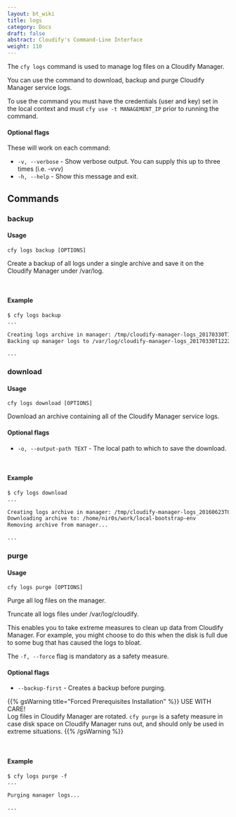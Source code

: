 ```yaml
---
layout: bt_wiki
title: logs
category: Docs
draft: false
abstract: Cloudify's Command-Line Interface
weight: 110
---
```


The `cfy logs` command is used to manage log files on a Cloudify Manager.

You can use the command to download, backup and purge Cloudify Manager service logs.

To use the command you must have the credentials (user and key) set in the local context and must `cfy use -t MANAGEMENT_IP` prior to running the command.

#### Optional flags

These will work on each command:

* `-v, --verbose` - Show verbose output. You can supply this up to three times (i.e. -vvv)
* `-h, --help` - Show this message and exit.

## Commands

### backup

#### Usage 
`cfy logs backup [OPTIONS]`

Create a backup of all logs under a single archive and save it on the Cloudify Manager under /var/log.

&nbsp;
#### Example

```markdown
$ cfy logs backup
...

Creating logs archive in manager: /tmp/cloudify-manager-logs_20170330T122201_10.239.0.208.tar.gz
Backing up manager logs to /var/log/cloudify-manager-logs_20170330T122201_10.239.0.208.tar.gz

...
```

### download

#### Usage 
`cfy logs download [OPTIONS]`

Download an archive containing all of the Cloudify Manager service logs.

#### Optional flags

* `-o, --output-path TEXT` - 
						The local path to which to save the download.

&nbsp;
#### Example

```markdown
$ cfy logs download
...

Creating logs archive in manager: /tmp/cloudify-manager-logs_20160623T070559_10.10.1.10.tar.gz
Downloading archive to: /home/nir0s/work/local-bootstrap-env
Removing archive from manager...

...
```

### purge

#### Usage 
`cfy logs purge [OPTIONS]`

Purge all log files on the manager.

Truncate all logs files under /var/log/cloudify.

This enables you to take extreme measures to clean up data from Cloudify Manager. For example, you might choose to do this when the disk is full due to some bug that has caused the logs to bloat.

The `-f, --force` flag is mandatory as a safety measure.

#### Optional flags

* `--backup-first` - 	Creates a backup before purging.

{{% gsWarning title="Forced Prerequisites Installation" %}}
USE WITH CARE!<br>
Log files in Cloudify Manager are rotated. `cfy purge` is a safety measure in case disk space on Cloudify Manager runs out, and  should only be used in extreme situations.
{{% /gsWarning %}}


&nbsp;
#### Example

```markdown
$ cfy logs purge -f
...

Purging manager logs...

...
```